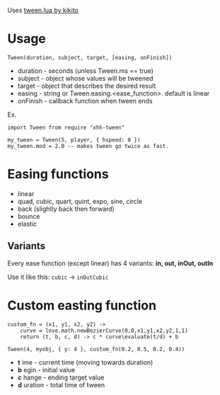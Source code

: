 [//]: # (Name: Blanke Tween)

Uses [tween.lua by kikito](https://github.com/kikito/tween.lua)

# Usage

`Tween(duration, subject, target, [easing, onFinish])`

* duration - seconds (unless Tween.ms == true)
* subject - object whose values will be tweened
* target - object that describes the desired result
* easing - string or Tween.easing.<ease_function>. default is linear
* onFinish - callback function when tween ends

Ex.

```
import Tween from require "xhh-tween"

my_tween = Tween(5, player, { hspeed: 0 })
my_tween.mod = 2.0 -- makes tween go twice as fast.
```

# Easing functions

* linear
* quad, cubic, quart, quint, expo, sine, circle
* back (slightly back then forward)
* bounce
* elastic

## Variants

Every ease function (except linear) has 4 variants: __in, out, inOut, outIn__

Use it like this: `cubic` -> `inOutCubic`

# Custom easting function

```
custom_fn = (x1, y1, x2, y2) ->
    curve = love.math.newBezierCurve(0,0,x1,y1,x2,y2,1,1)
    return (t, b, c, d) -> c * curve\evaluate(t/d) + b

Tween(4, myobj, { y: 4 }, custom_fn(0.2, 0.5, 0.2, 0.4))
```

* __t__ ime - current time (moving towards duration)
* __b__ egin - initial value
* __c__ hange - ending target value
* __d__ uration - total time of tween